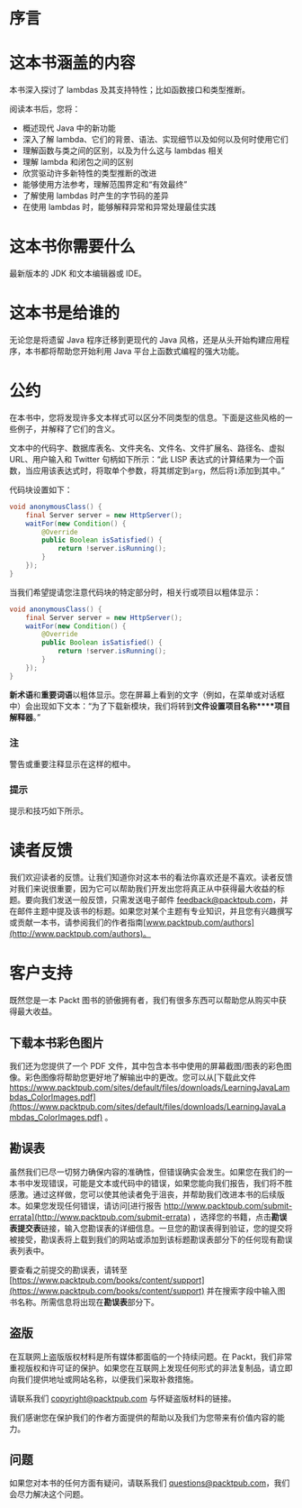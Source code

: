 # 序言

# 这本书涵盖的内容

本书深入探讨了 lambdas 及其支持特性；比如函数接口和类型推断。

阅读本书后，您将：

*   概述现代 Java 中的新功能
*   深入了解 lambda、它们的背景、语法、实现细节以及如何以及何时使用它们
*   理解函数与类之间的区别，以及为什么这与 lambdas 相关
*   理解 lambda 和闭包之间的区别
*   欣赏驱动许多新特性的类型推断的改进
*   能够使用方法参考，理解范围界定和“有效最终”
*   了解使用 lambdas 时产生的字节码的差异
*   在使用 lambdas 时，能够解释异常和异常处理最佳实践

# 这本书你需要什么

最新版本的 JDK 和文本编辑器或 IDE。

# 这本书是给谁的

无论您是将遗留 Java 程序迁移到更现代的 Java 风格，还是从头开始构建应用程序，本书都将帮助您开始利用 Java 平台上函数式编程的强大功能。

# 公约

在本书中，您将发现许多文本样式可以区分不同类型的信息。下面是这些风格的一些例子，并解释了它们的含义。

文本中的代码字、数据库表名、文件夹名、文件名、文件扩展名、路径名、虚拟 URL、用户输入和 Twitter 句柄如下所示：“此 LISP 表达式的计算结果为一个函数，当应用该表达式时，将取单个参数，将其绑定到`arg`，然后将`1`添加到其中。”

代码块设置如下：

```java
void anonymousClass() {
    final Server server = new HttpServer();
    waitFor(new Condition() {
        @Override
        public Boolean isSatisfied() {
            return !server.isRunning();
        }
    });
}
```

当我们希望提请您注意代码块的特定部分时，相关行或项目以粗体显示：

```java
void anonymousClass() {
    final Server server = new HttpServer();
    waitFor(new Condition() {
        @Override
        public Boolean isSatisfied() {
            return !server.isRunning();
        }
    });
}
```

**新术语**和**重要词语**以粗体显示。您在屏幕上看到的文字（例如，在菜单或对话框中）会出现如下文本：“为了下载新模块，我们将转到**文件****设置****项目名称****项目解释器**。”

### 注

警告或重要注释显示在这样的框中。

### 提示

提示和技巧如下所示。

# 读者反馈

我们欢迎读者的反馈。让我们知道你对这本书的看法你喜欢还是不喜欢。读者反馈对我们来说很重要，因为它可以帮助我们开发出您将真正从中获得最大收益的标题。要向我们发送一般反馈，只需发送电子邮件 feedback@packtpub.com，并在邮件主题中提及该书的标题。如果您对某个主题有专业知识，并且您有兴趣撰写或贡献一本书，请参阅我们的作者指南[www.packtpub.com/authors](http://www.packtpub.com/authors)。

# 客户支持

既然您是一本 Packt 图书的骄傲拥有者，我们有很多东西可以帮助您从购买中获得最大收益。

## 下载本书彩色图片

我们还为您提供了一个 PDF 文件，其中包含本书中使用的屏幕截图/图表的彩色图像。彩色图像将帮助您更好地了解输出中的更改。您可以从[下载此文件 https://www.packtpub.com/sites/default/files/downloads/LearningJavaLambdas_ColorImages.pdf](https://www.packtpub.com/sites/default/files/downloads/LearningJavaLambdas_ColorImages.pdf) 。

## 勘误表

虽然我们已尽一切努力确保内容的准确性，但错误确实会发生。如果您在我们的一本书中发现错误，可能是文本或代码中的错误，如果您能向我们报告，我们将不胜感激。通过这样做，您可以使其他读者免于沮丧，并帮助我们改进本书的后续版本。如果您发现任何错误，请访问[进行报告 http://www.packtpub.com/submit-errata](http://www.packtpub.com/submit-errata) ，选择您的书籍，点击**勘误表提交表**链接，输入您勘误表的详细信息。一旦您的勘误表得到验证，您的提交将被接受，勘误表将上载到我们的网站或添加到该标题勘误表部分下的任何现有勘误表列表中。

要查看之前提交的勘误表，请转至[https://www.packtpub.com/books/content/support](https://www.packtpub.com/books/content/support) 并在搜索字段中输入图书名称。所需信息将出现在**勘误表**部分下。

## 盗版

在互联网上盗版版权材料是所有媒体都面临的一个持续问题。在 Packt，我们非常重视版权和许可证的保护。如果您在互联网上发现任何形式的非法复制品，请立即向我们提供地址或网站名称，以便我们采取补救措施。

请联系我们 copyright@packtpub.com 与怀疑盗版材料的链接。

我们感谢您在保护我们的作者方面提供的帮助以及我们为您带来有价值内容的能力。

## 问题

如果您对本书的任何方面有疑问，请联系我们 questions@packtpub.com，我们会尽力解决这个问题。